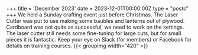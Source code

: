 +++
title = 'December 2023'
date = 2023-12-01T00:00:00Z
type = "posts"
+++
We held a Sunday crafting event just before Christmas. The Laser Cutter was put to use making some baubles and lanterns out of plywood. Cardboard was not quite as successful, we need to work on the settings. The laser cutter still needs some fine-tuning for large cuts, but for small pieces it is fantastic. Keep your eye on Slack (for members) or Facebook for details on training courses. 
{{< groupimg width="420" >}}